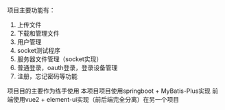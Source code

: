 项目主要功能有：

1. 上传文件
2. 下载和管理文件
3. 用户管理
4. socket测试程序
5. 服务器文件管理（socket实现）
6. 普通登录，oauth登录，登录设备管理
7. 注册，忘记密码等功能

项目目的主要作为练手使用
本项目项目使用springboot + MyBatis-Plus实现
前端使用vue2 + element-ui实现（前后端完全分离）在另一个项目

